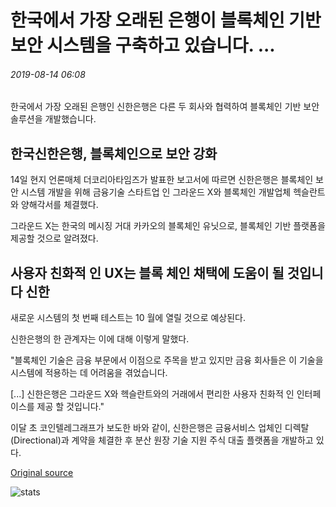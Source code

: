 # 한국에서 가장 오래된 은행이 블록체인 기반 보안 시스템을 구축하고 있습니다. ...

###### 2019-08-14 06:08

한국에서 가장 오래된 은행인 신한은행은 다른 두 회사와 협력하여 블록체인 기반 보안 솔루션을 개발했습니다.

## 한국신한은행, 블록체인으로 보안 강화

14일 현지 언론매체 더코리아타임즈가 발표한 보고서에 따르면 신한은행은 블록체인 보안 시스템 개발을 위해 금융기술 스타트업 인 그라운드 X와 블록체인 개발업체 헥슬란트와 양해각서를 체결했다.

그라운드 X는 한국의 메시징 거대 카카오의 블록체인 유닛으로, 블록체인 기반 플랫폼을 제공할 것으로 알려졌다.

## 사용자 친화적 인 UX는 블록 체인 채택에 도움이 될 것입니다 신한

새로운 시스템의 첫 번째 테스트는 10 월에 열릴 것으로 예상된다.

신한은행의 한 관계자는 이에 대해 이렇게 말했다.

"블록체인 기술은 금융 부문에서 이점으로 주목을 받고 있지만 금융 회사들은 이 기술을 시스템에 적용하는 데 어려움을 겪었습니다.

\[...\] 신한은행은 그라운드 X와 헥슬란트와의 거래에서 편리한 사용자 친화적 인 인터페이스를 제공 할 것입니다."

이달 초 코인텔레그래프가 보도한 바와 같이, 신한은행은 금융서비스 업체인 디렉탈(Directional)과 계약을 체결한 후 분산 원장 기술 지원 주식 대출 플랫폼을 개발하고 있다.

[Original source](https://cointelegraph.com/news/koreas-oldest-bank-is-building-a-blockchain-based-security-system)

![stats](https://c.statcounter.com/11760860/0/a89fa40b/1/ "stats")